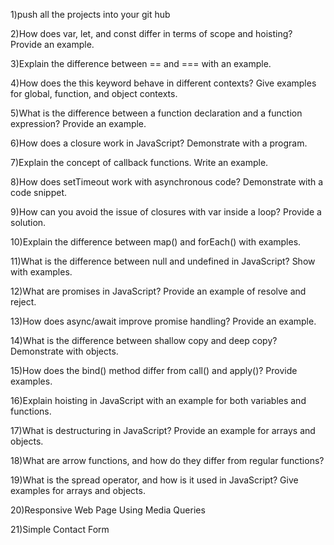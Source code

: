 1)push all the projects into your git hub

2)How does var, let, and const differ in terms of scope and hoisting? Provide an example.

3)Explain the difference between == and === with an example.

4)How does the this keyword behave in different contexts? Give examples for global, function, and object contexts.

5)What is the difference between a function declaration and a function expression? Provide an example.

6)How does a closure work in JavaScript? Demonstrate with a program.

7)Explain the concept of callback functions. Write an example.

8)How does setTimeout work with asynchronous code? Demonstrate with a code snippet.

9)How can you avoid the issue of closures with var inside a loop? Provide a solution.

10)Explain the difference between map() and forEach() with examples.

11)What is the difference between null and undefined in JavaScript? Show with examples.

12)What are promises in JavaScript? Provide an example of resolve and reject.

13)How does async/await improve promise handling? Provide an example.

14)What is the difference between shallow copy and deep copy? Demonstrate with objects.

15)How does the bind() method differ from call() and apply()? Provide examples.

16)Explain hoisting in JavaScript with an example for both variables and functions.

17)What is destructuring in JavaScript? Provide an example for arrays and objects.

18)What are arrow functions, and how do they differ from regular functions?

19)What is the spread operator, and how is it used in JavaScript? Give examples for arrays and objects.

20)Responsive Web Page Using Media Queries 

21)Simple Contact Form 
